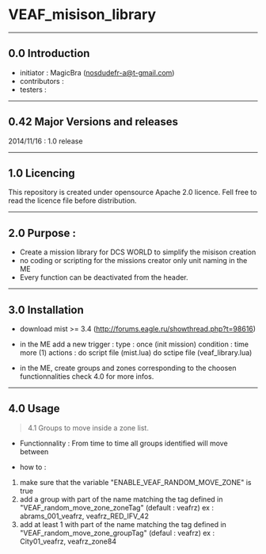 VEAF_misison_library
====================


-----------------------------
0.0 Introduction
-----------------------------
- initiator    : MagicBra (nosdudefr-a@t-gmail.com)
- contributors : 
- testers      :


-----------------------------
0.42 Major Versions and releases
-----------------------------
2014/11/16 : 1.0 release

-----------------------------
1.0 Licencing
-----------------------------
This repository is created under opensource Apache 2.0 licence.
Fell free to read the licence file before distribution. 

----------------------------
2.0 Purpose : 
-----------------------------
- Create a mission library for DCS WORLD to simplify the misison creation 
- no coding or scripting for the missions creator only unit naming in the ME
- Every function can be deactivated from the header.

-----------------------------
3.0 Installation 
-----------------------------

- download mist >= 3.4 (http://forums.eagle.ru/showthread.php?t=98616)
- in the ME add a new trigger :
  type : once (init mission)
  condition : time more (1) 
  actions :
      do script file (mist.lua)
      do sctipe file (veaf_library.lua)
      
- in the ME, create groups and zones corresponding to the choosen functionnalities
  check 4.0 for more infos.

-----------------------------
4.0 Usage
-----------------------------

> 4.1 Groups to move inside a zone list.


- Functionnality : 
From time to time all groups identified will move between

- how to :
1) make sure that the variable "ENABLE_VEAF_RANDOM_MOVE_ZONE" is true
2) add a group with part of the name matching the tag defined in "VEAF_random_move_zone_zoneTag" (default : veafrz)
   ex : abrams_001_veafrz, veafrz_RED_IFV_42
3) add at least 1 with part of the name matching the tag defined in "VEAF_random_move_zone_groupTag" (defaul : veafrz)
   ex : City01_veafrz, veafrz_zone84


